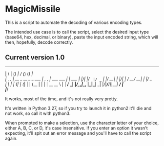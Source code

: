# MagicMissile
This is a script to automate the decoding of various encoding types.

The intended use case is to call the script, select the desired input type
(base64, hex, decimal, or binary), paste the input encoded string, which will
then, hopefully, decode correctly.

Current version 1.0
--------------------
___  ___            _       ___  ____         _ _      
|  \/  |           (_)      |  \/  (_)       (_) |     
| .  . | __ _  __ _ _  ___  | .  . |_ ___ ___ _| | ___ 
| |\/| |/ _` |/ _` | |/ __| | |\/| | / __/ __| | |/ _ \
| |  | | (_| | (_| | | (__  | |  | | \__ \__ \ | |  __/
\_|  |_/\__,_|\__, |_|\___| \_|  |_/_|___/___/_|_|\___|
               __/ |                                   
              |___/                                    

It works, most of the time, and it's not really very pretty.

It's written in Python 3.27, so if you try to launch it in python2
it'll die and not work, so call it with python3.

When prompted to make a selection, use the character letter of your
choice, either A, B, C, or D, it's case insensitive. If you enter
an option it wasn't expecting, it'll spit out an error message
and you'll have to call the script again.

